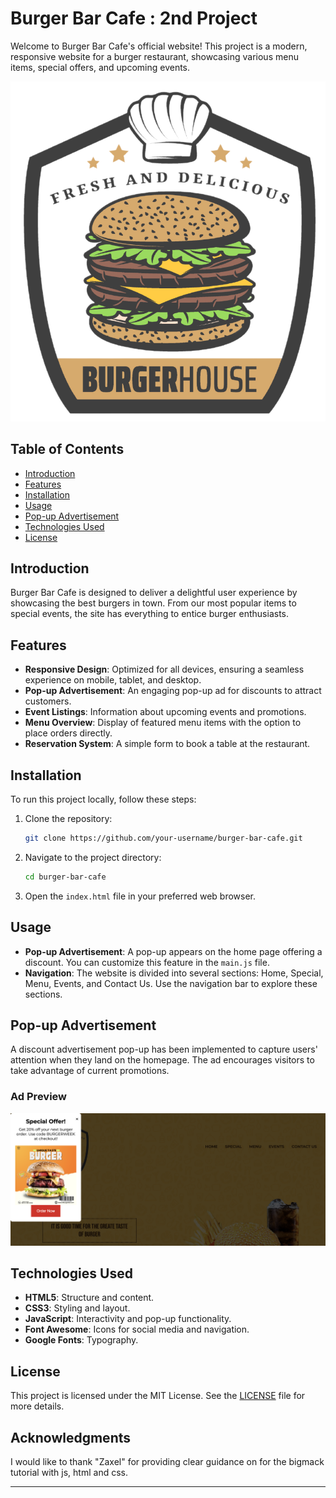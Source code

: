 # Burger Bar Cafe : 2nd Project

Welcome to Burger Bar Cafe's official website! This project is a modern, responsive website for a burger restaurant, showcasing various menu items, special offers, and upcoming events.

![Burger Bar Cafe](assets/logo-dark.png)

## Table of Contents

- [Introduction](#introduction)
- [Features](#features)
- [Installation](#installation)
- [Usage](#usage)
- [Pop-up Advertisement](#pop-up-advertisement)
- [Technologies Used](#technologies-used)
- [License](#license)

## Introduction

Burger Bar Cafe is designed to deliver a delightful user experience by showcasing the best burgers in town. From our most popular items to special events, the site has everything to entice burger enthusiasts.

## Features

- **Responsive Design**: Optimized for all devices, ensuring a seamless experience on mobile, tablet, and desktop.
- **Pop-up Advertisement**: An engaging pop-up ad for discounts to attract customers.
- **Event Listings**: Information about upcoming events and promotions.
- **Menu Overview**: Display of featured menu items with the option to place orders directly.
- **Reservation System**: A simple form to book a table at the restaurant.

## Installation

To run this project locally, follow these steps:

1. Clone the repository:
   ```bash
   git clone https://github.com/your-username/burger-bar-cafe.git
   ```
2. Navigate to the project directory:
   ```bash
   cd burger-bar-cafe
   ```
3. Open the `index.html` file in your preferred web browser.

## Usage

- **Pop-up Advertisement**: A pop-up appears on the home page offering a discount. You can customize this feature in the `main.js` file.
- **Navigation**: The website is divided into several sections: Home, Special, Menu, Events, and Contact Us. Use the navigation bar to explore these sections.

## Pop-up Advertisement

A discount advertisement pop-up has been implemented to capture users' attention when they land on the homepage. The ad encourages visitors to take advantage of current promotions.

### Ad Preview
![Discount Ad](assets/ad-image.png)

## Technologies Used

- **HTML5**: Structure and content.
- **CSS3**: Styling and layout.
- **JavaScript**: Interactivity and pop-up functionality.
- **Font Awesome**: Icons for social media and navigation.
- **Google Fonts**: Typography.

## License

This project is licensed under the MIT License. See the [LICENSE](LICENSE) file for more details.

## Acknowledgments

I would like to thank "Zaxel" for providing clear guidance on for the bigmack tutorial with js, html and css.


---
